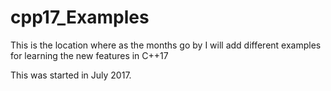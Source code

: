 # cpp17_Examples

This is the location where as the months go by
I will add different examples for learning the new features in C++17


This was started in July 2017.
